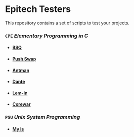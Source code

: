 # Epitech Testers

This repository contains a set of scripts to test your projects.

### ```CPE``` *Elementary Programming in C*
- #### [BSQ](bsq/README.md)
- #### [Push Swap](pushswap/README.md)
- #### [Antman](antman/README.md)
- #### [Dante](dante/README.md)
- #### [Lem-in](lem_in/README.md)
- #### [Corewar](corewar/README.md)

### ```PSU``` *Unix System Programming*
- #### [My ls](my_ls/README.md)
